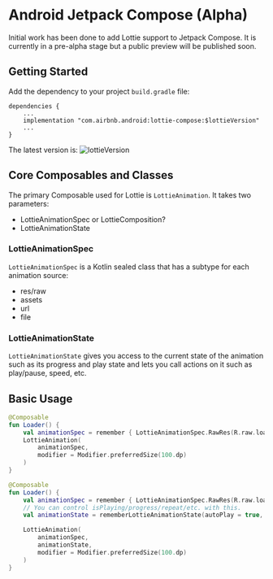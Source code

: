# Android Jetpack Compose (Alpha)

Initial work has been done to add Lottie support to Jetpack Compose. It is currently in a pre-alpha stage but a public preview will be published soon.

## Getting Started
Add the dependency to your project `build.gradle` file:

<pre><code class="lang-groovy">dependencies {
    ...
    implementation "com.airbnb.android:lottie-compose:$lottieVersion"
    ...
}
</code></pre>
The latest version is: ![lottieVersion](https://maven-badges.herokuapp.com/maven-central/com.airbnb.android/lottie-compose/badge.svg)

## Core Composables and Classes

The primary Composable used for Lottie is `LottieAnimation`. It takes two parameters:
* LottieAnimationSpec or LottieComposition?
* LottieAnimationState

### LottieAnimationSpec
`LottieAnimationSpec` is a Kotlin sealed class that has a subtype for each animation source:
* res/raw
* assets
* url
* file

### LottieAnimationState
`LottieAnimationState` gives you access to the current state of the animation such as its progress and play state and lets you call actions on it such as play/pause, speed, etc.

## Basic Usage
```kotlin
@Composable
fun Loader() {
    val animationSpec = remember { LottieAnimationSpec.RawRes(R.raw.loading) }
    LottieAnimation(
        animationSpec,
        modifier = Modifier.preferredSize(100.dp)
    )
}
```

```kotlin
@Composable
fun Loader() {
    val animationSpec = remember { LottieAnimationSpec.RawRes(R.raw.loading) }
    // You can control isPlaying/progress/repeat/etc. with this.
    val animationState = rememberLottieAnimationState(autoPlay = true, repeatCount = Integer.MAX_VALUE)

    LottieAnimation(
        animationSpec,
        animationState,
        modifier = Modifier.preferredSize(100.dp)
    )
}
```